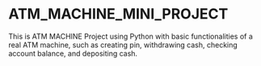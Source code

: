 # ATM_MACHINE_MINI_PROJECT
This is ATM MACHINE Project using Python with basic functionalities of a real ATM machine, such as creating pin, withdrawing cash, checking account balance, and depositing cash.
